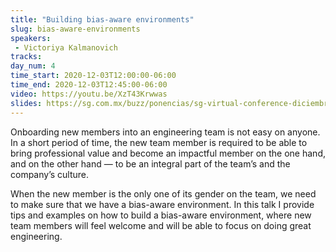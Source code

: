 ```yaml
---
title: "Building bias-aware environments"
slug: bias-aware-environments
speakers:
 - Victoriya Kalmanovich
tracks:
day_num: 4
time_start: 2020-12-03T12:00:00-06:00
time_end: 2020-12-03T12:45:00-06:00
video: https://youtu.be/XzT43Krwwas
slides: https://sg.com.mx/buzz/ponencias/sg-virtual-conference-diciembre-2020/building-bias-aware-environments
---
```


Onboarding new members into an engineering team is not easy on anyone. In a short period of time, the new team member is required to be able to bring professional value and become an impactful member on the one hand, and on the other hand — to be an integral part of the team’s and the company’s culture.

When the new member is the only one of its gender on the team, we need to make sure that we have a bias-aware environment. In this talk I provide tips and examples on how to build a bias-aware environment, where new team members will feel welcome and will be able to focus on doing great engineering.